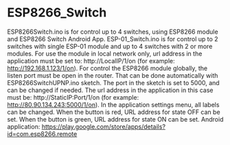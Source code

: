 # ESP8266_Switch
ESP8266Switch.ino is for control up to 4 switches, using ESP8266 module and ESP8266 Switch Android App. 
ESP-01_Switch.ino is for control up to 2 switches with single ESP-01 module and up to 4 switches with 2 or more modules.
For use the module in local network only, url address in the application must be set to: http://LocalIP/1/on (for example: http://192.168.1.123/1/on).
For control the ESP8266 module globally, the listen port must be open in the router. That can be done automatically with ESP8266SwitchUPNP.ino sketch. The port in the sketch is set to 5000, and can be changed if needed. The url address in the application in this case must be: http://StaticIP:Port/1/on (for example: http://80.90.134.243:5000/1/on).
In the application settings menu, all labels can be changed. When the button is red, URL address for state OFF can be set. When the button is green, URL address for state ON can be set. 
Android application: https://play.google.com/store/apps/details?id=com.esp8266.remote

